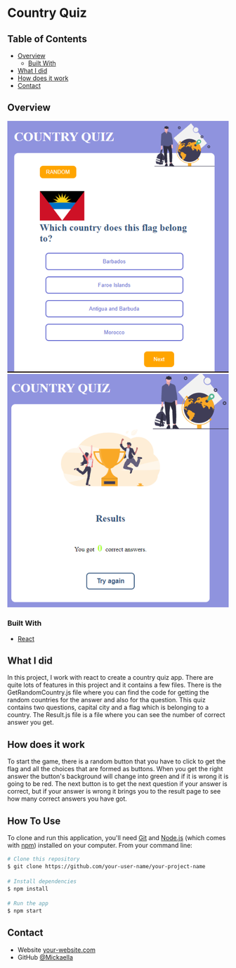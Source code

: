 # Country Quiz

## Table of Contents

-   [Overview](#overview)
    -   [Built With](#built-with)
-   [What I did](#what-I-did)
-   [How does it work](#how-does-it-work)
-   [Contact](#contact)

<!-- OVERVIEW -->

## Overview

![screenshot](./country-quiz.png)
![screenshot](./result-page.png)

### Built With

-   [React](https://reactjs.org/)

## What I did

In this project, I work with react to create a country quiz app. There are quite lots of features in this project and it contains a few files. There is the GetRandomCountry.js file where you can find the code for getting the random countries for the answer and also for tha question. This quiz contains two questions, capital city and a flag which is belonging to a country. The Result.js file is a file where you can see the number of correct answer you get.

## How does it work

To start the game, there is a random button that you have to click to get the flag and all the choices that are formed as buttons. When you get the right answer the button's background will change into green and if it is wrong it is going to be red. The next button is to get the next question if your answer is correct, but if your answer is wrong it brings you to the result page to see how many correct answers you have got.

## How To Use

<!-- Example: -->

To clone and run this application, you'll need [Git](https://git-scm.com) and [Node.js](https://nodejs.org/en/download/) (which comes with [npm](http://npmjs.com)) installed on your computer. From your command line:

```bash
# Clone this repository
$ git clone https://github.com/your-user-name/your-project-name

# Install dependencies
$ npm install

# Run the app
$ npm start
```

## Contact

-   Website [your-website.com](https://{your-web-site-link})
-   GitHub [@Mickaella](https://github.com/Mickaellah/country-quiz)


